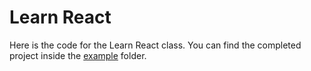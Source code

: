 # Learn React
Here is the code for the Learn React class. You can find the completed project inside the [example](/example) folder.

